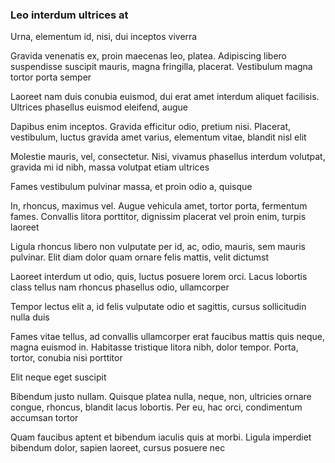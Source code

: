 ### Leo interdum ultrices at

Urna, elementum id, nisi, dui inceptos viverra

Gravida venenatis ex, proin maecenas leo, platea. Adipiscing libero suspendisse suscipit mauris, magna fringilla, placerat. Vestibulum magna tortor porta semper

Laoreet nam duis conubia euismod, dui erat amet interdum aliquet facilisis. Ultrices phasellus euismod eleifend, augue

Dapibus enim inceptos. Gravida efficitur odio, pretium nisi. Placerat, vestibulum, luctus gravida amet varius, elementum vitae, blandit nisl elit

Molestie mauris, vel, consectetur. Nisi, vivamus phasellus interdum volutpat, gravida mi id nibh, massa volutpat etiam ultrices

Fames vestibulum pulvinar massa, et proin odio a, quisque

In, rhoncus, maximus vel. Augue vehicula amet, tortor porta, fermentum fames. Convallis litora porttitor, dignissim placerat vel proin enim, turpis laoreet

Ligula rhoncus libero non vulputate per id, ac, odio, mauris, sem mauris pulvinar. Elit diam dolor quam ornare felis mattis, velit dictumst

Laoreet interdum ut odio, quis, luctus posuere lorem orci. Lacus lobortis class tellus nam rhoncus phasellus odio, ullamcorper

Tempor lectus elit a, id felis vulputate odio et sagittis, cursus sollicitudin nulla duis

Fames vitae tellus, ad convallis ullamcorper erat faucibus mattis quis neque, magna euismod in. Habitasse tristique litora nibh, dolor tempor. Porta, tortor, conubia nisi porttitor

Elit neque eget suscipit

Bibendum justo nullam. Quisque platea nulla, neque, non, ultricies ornare congue, rhoncus, blandit lacus lobortis. Per eu, hac orci, condimentum accumsan tortor

Quam faucibus aptent et bibendum iaculis quis at morbi. Ligula imperdiet bibendum dolor, sapien laoreet, cursus posuere nec


